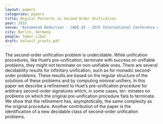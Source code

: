 ```yaml
---
layout: papers
categories: papers
title: Regular Patterns in Second-Order Unification
year: 2015
venue: "Automated Deduction - CADE-25 - 25th International Conference on Automated Deduction"
city: Berlin, Germany
people: Tomer Libal
draft: holunif_proofs.pdf
---
```

The second-order unification problem is undecidable. While
unification procedures, like Huet’s pre-unification, terminate with success
on unifiable problems, they might not terminate on non-unifiable ones.
There are several decidability results for infinitary unification, such as for
monadic second-order problems. These results are based on the regular
structure of the solutions of these problems and by computing minimal
unifiers. In this paper we describe a refinement to Huet’s pre-unification
procedure for arbitrary second-order signatures which, in some cases, ter-
minates on problems on which the original pre-unification procedure fails
to terminate. We show that the refinement has, asymptotically, the same
complexity as the original procedure. Another contribution of the paper
is the identification of a new decidable class of second-order unification
problems.
